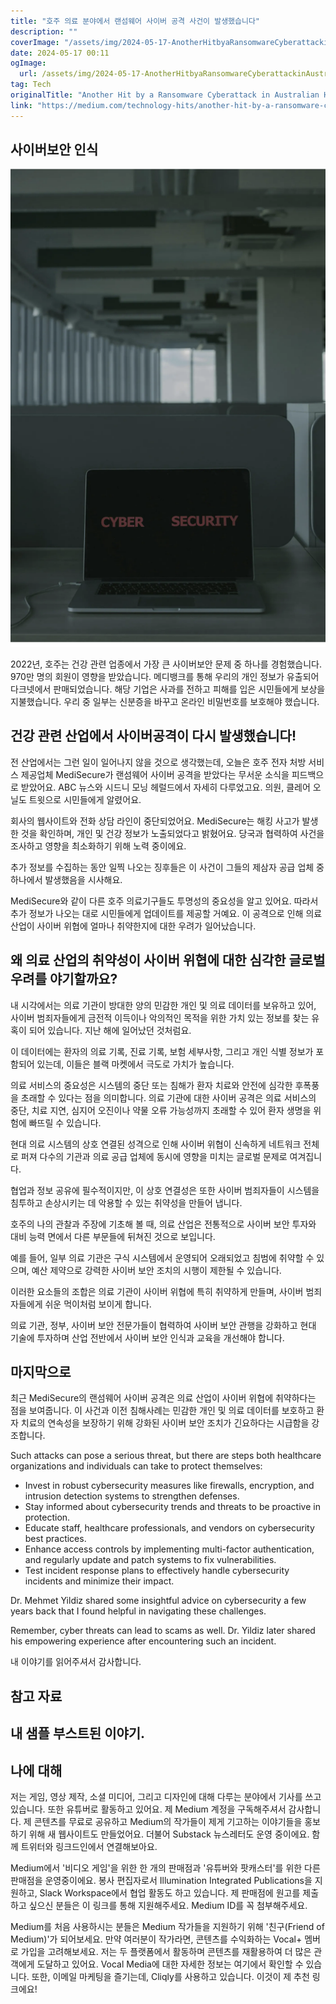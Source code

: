 ```yaml
---
title: "호주 의료 분야에서 랜섬웨어 사이버 공격 사건이 발생했습니다"
description: ""
coverImage: "/assets/img/2024-05-17-AnotherHitbyaRansomwareCyberattackinAustralianHealthcare_0.png"
date: 2024-05-17 00:11
ogImage: 
  url: /assets/img/2024-05-17-AnotherHitbyaRansomwareCyberattackinAustralianHealthcare_0.png
tag: Tech
originalTitle: "Another Hit by a Ransomware Cyberattack in Australian Healthcare"
link: "https://medium.com/technology-hits/another-hit-by-a-ransomware-cyberattack-in-australian-healthcare-793c6bb283cf"
---
```



## 사이버보안 인식

![AnotherHitbyaRansomwareCyberattackinAustralianHealthcare](/assets/img/2024-05-17-AnotherHitbyaRansomwareCyberattackinAustralianHealthcare_0.png)

2022년, 호주는 건강 관련 업종에서 가장 큰 사이버보안 문제 중 하나를 경험했습니다. 970만 명의 회원이 영향을 받았습니다. 메디뱅크를 통해 우리의 개인 정보가 유출되어 다크넷에서 판매되었습니다. 해당 기업은 사과를 전하고 피해를 입은 시민들에게 보상을 지불했습니다. 우리 중 일부는 신분증을 바꾸고 온라인 비밀번호를 보호해야 했습니다.

## 건강 관련 산업에서 사이버공격이 다시 발생했습니다!

<div class="content-ad"></div>

전 산업에서는 그런 일이 일어나지 않을 것으로 생각했는데, 오늘은 호주 전자 처방 서비스 제공업체 MediSecure가 랜섬웨어 사이버 공격을 받았다는 무서운 소식을 피드백으로 받았어요. ABC 뉴스와 시드니 모닝 헤럴드에서 자세히 다루었고요. 의원, 클레어 오닐도 트윗으로 시민들에게 알렸어요.

회사의 웹사이트와 전화 상담 라인이 중단되었어요. MediSecure는 해킹 사고가 발생한 것을 확인하며, 개인 및 건강 정보가 노출되었다고 밝혔어요. 당국과 협력하여 사건을 조사하고 영향을 최소화하기 위해 노력 중이에요.

추가 정보를 수집하는 동안 일찍 나오는 징후들은 이 사건이 그들의 제삼자 공급 업체 중 하나에서 발생했음을 시사해요.

MediSecure와 같이 다른 호주 의료기구들도 투명성의 중요성을 알고 있어요. 따라서 추가 정보가 나오는 대로 시민들에게 업데이트를 제공할 거예요. 이 공격으로 인해 의료 산업이 사이버 위협에 얼마나 취약한지에 대한 우려가 일어났습니다.

<div class="content-ad"></div>

## 왜 의료 산업의 취약성이 사이버 위협에 대한 심각한 글로벌 우려를 야기할까요?

내 시각에서는 의료 기관이 방대한 양의 민감한 개인 및 의료 데이터를 보유하고 있어, 사이버 범죄자들에게 금전적 이득이나 악의적인 목적을 위한 가치 있는 정보를 찾는 유혹이 되어 있습니다. 지난 해에 일어났던 것처럼요.

이 데이터에는 환자의 의료 기록, 진료 기록, 보험 세부사항, 그리고 개인 식별 정보가 포함되어 있는데, 이들은 블랙 마켓에서 극도로 가치가 높습니다.

의료 서비스의 중요성은 시스템의 중단 또는 침해가 환자 치료와 안전에 심각한 후폭풍을 초래할 수 있다는 점을 의미합니다. 의료 기관에 대한 사이버 공격은 의료 서비스의 중단, 치료 지연, 심지어 오진이나 약물 오류 가능성까지 초래할 수 있어 환자 생명을 위험에 빠뜨릴 수 있습니다.

<div class="content-ad"></div>

현대 의료 시스템의 상호 연결된 성격으로 인해 사이버 위협이 신속하게 네트워크 전체로 퍼져 다수의 기관과 의료 공급 업체에 동시에 영향을 미치는 글로벌 문제로 여겨집니다.

협업과 정보 공유에 필수적이지만, 이 상호 연결성은 또한 사이버 범죄자들이 시스템을 침투하고 손상시키는 데 악용할 수 있는 취약성을 만들어 냅니다.

호주의 나의 관찰과 주장에 기초해 볼 때, 의료 산업은 전통적으로 사이버 보안 투자와 대비 능력 면에서 다른 부문들에 뒤쳐진 것으로 보입니다.

예를 들어, 일부 의료 기관은 구식 시스템에서 운영되어 오래되었고 침범에 취약할 수 있으며, 예산 제약으로 강력한 사이버 보안 조치의 시행이 제한될 수 있습니다.

<div class="content-ad"></div>

이러한 요소들의 조합은 의료 기관이 사이버 위협에 특히 취약하게 만들며, 사이버 범죄자들에게 쉬운 먹이처럼 보이게 합니다.

의료 기관, 정부, 사이버 보안 전문가들이 협력하여 사이버 보안 관행을 강화하고 현대 기술에 투자하며 산업 전반에서 사이버 보안 인식과 교육을 개선해야 합니다.

## 마지막으로

최근 MediSecure의 랜섬웨어 사이버 공격은 의료 산업이 사이버 위협에 취약하다는 점을 보여줍니다. 이 사건과 이전 침해사례는 민감한 개인 및 의료 데이터를 보호하고 환자 치료의 연속성을 보장하기 위해 강화된 사이버 보안 조치가 긴요하다는 시급함을 강조합니다.

<div class="content-ad"></div>

Such attacks can pose a serious threat, but there are steps both healthcare organizations and individuals can take to protect themselves:

- Invest in robust cybersecurity measures like firewalls, encryption, and intrusion detection systems to strengthen defenses.
- Stay informed about cybersecurity trends and threats to be proactive in protection.
- Educate staff, healthcare professionals, and vendors on cybersecurity best practices.
- Enhance access controls by implementing multi-factor authentication, and regularly update and patch systems to fix vulnerabilities.
- Test incident response plans to effectively handle cybersecurity incidents and minimize their impact.

Dr. Mehmet Yildiz shared some insightful advice on cybersecurity a few years back that I found helpful in navigating these challenges.

Remember, cyber threats can lead to scams as well. Dr. Yildiz later shared his empowering experience after encountering such an incident.

<div class="content-ad"></div>

내 이야기를 읽어주셔서 감사합니다.

## 참고 자료

## 내 샘플 부스트된 이야기.

## 나에 대해

<div class="content-ad"></div>

저는 게임, 영상 제작, 소셜 미디어, 그리고 디자인에 대해 다루는 분야에서 기사를 쓰고 있습니다. 또한 유튜버로 활동하고 있어요. 제 Medium 계정을 구독해주셔서 감사합니다. 제 콘텐츠를 무료로 공유하고 Medium의 작가들이 제게 기고하는 이야기들을 홍보하기 위해 새 웹사이트도 만들었어요. 더불어 Substack 뉴스레터도 운영 중이에요. 함께 트위터와 링크드인에서 연결해보아요.

Medium에서 '비디오 게임'을 위한 한 개의 판매점과 '유튜버와 팟캐스터'를 위한 다른 판매점을 운영중이에요. 봉사 편집자로서 Illumination Integrated Publications을 지원하고, Slack Workspace에서 협업 활동도 하고 있습니다. 제 판매점에 원고를 제출하고 싶으신 분들은 이 링크를 통해 지원해주세요. Medium ID를 꼭 첨부해주세요.

Medium를 처음 사용하시는 분들은 Medium 작가들을 지원하기 위해 '친구(Friend of Medium)'가 되어보세요. 만약 여러분이 작가라면, 콘텐츠를 수익화하는 Vocal+ 멤버로 가입을 고려해보세요. 저는 두 플랫폼에서 활동하며 콘텐츠를 재활용하여 더 많은 관객에게 도달하고 있어요. Vocal Media에 대한 자세한 정보는 여기에서 확인할 수 있습니다. 또한, 이메일 마케팅을 즐기는데, Cliqly를 사용하고 있습니다. 이것이 제 추천 링크에요!